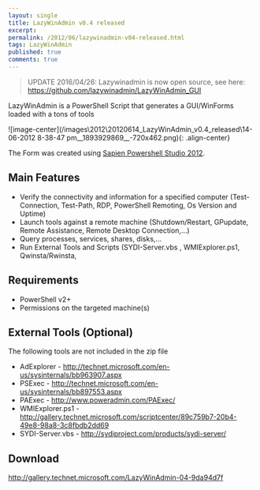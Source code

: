 ```yaml
---
layout: single
title: LazyWinAdmin v0.4 released
excerpt: 
permalink: /2012/06/lazywinadmin-v04-released.html
tags: LazyWinAdmin
published: true
comments: true
---
```


> UPDATE 2016/04/26: Lazywinadmin is now open source, see here: https://github.com/lazywinadmin/LazyWinAdmin_GUI

LazyWinAdmin is a PowerShell Script that generates a GUI/WinForms loaded with a tons of tools

![image-center](/images\2012\20120614_LazyWinAdmin_v0.4_released\14-06-2012 8-38-47 pm__1893929869__-720x462.png){: .align-center}

The Form was created using [Sapien Powershell Studio 2012](http://www.sapien.com/software/powershell_studio).

## Main Features

* Verify the connectivity and information for a specified computer (Test-Connection, Test-Path, RDP, PowerShell Remoting, Os Version and Uptime)
* Launch tools against a remote machine (Shutdown/Restart, GPupdate, Remote Assistance, Remote Desktop Connection,...)
* Query processes, services, shares, disks,...
* Run External Tools and Scripts (SYDI-Server.vbs , WMIExplorer.ps1, Qwinsta/Rwinsta,

## Requirements

* PowerShell v2+
* Permissions on the targeted machine(s)

## External Tools (Optional)
The following tools are not included in the zip file

* AdExplorer -  http://technet.microsoft.com/en-us/sysinternals/bb963907.aspx
* PSExec - http://technet.microsoft.com/en-us/sysinternals/bb897553.aspx
* PAExec - http://www.poweradmin.com/PAExec/
* WMIExplorer.ps1 - http://gallery.technet.microsoft.com/scriptcenter/89c759b7-20b4-49e8-98a8-3c8fbdb2dd69
* SYDI-Server.vbs - http://sydiproject.com/products/sydi-server/

## Download

http://gallery.technet.microsoft.com/LazyWinAdmin-04-9da94d7f

